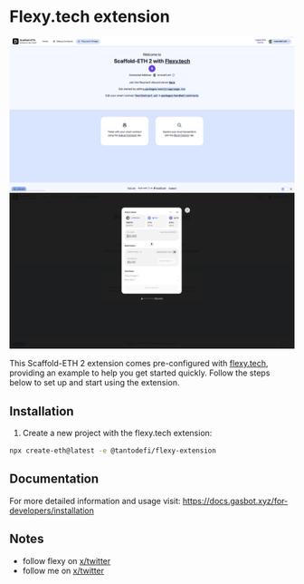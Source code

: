 # Flexy.tech extension
 
![alt text](./flexy1.png)
![alt text](./flexy2.png)

This Scaffold-ETH 2 extension comes pre-configured with [flexy.tech](https://flexy.tyech/), providing an example to help you get started quickly. Follow the steps below to set up and start using the extension.

## Installation

1. Create a new project with the flexy.tech extension:

```bash
npx create-eth@latest -e @tantodefi/flexy-extension
```

## Documentation

For more detailed information and usage visit: https://docs.gasbot.xyz/for-developers/installation

## Notes

- follow flexy on [x/twitter](https://twitter.com/FlexyBridge)
- follow me on [x/twitter](https://x.com/tantodefi)